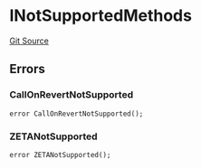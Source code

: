 # INotSupportedMethods
[Git Source](https://github.com/zeta-chain/protocol-contracts/blob/aef054e72dc168bc0642efb673261c9477c170ae/contracts/Revert.sol)


## Errors
### CallOnRevertNotSupported

```solidity
error CallOnRevertNotSupported();
```

### ZETANotSupported

```solidity
error ZETANotSupported();
```

